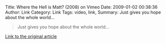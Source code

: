 Title: Where the Hell is Matt? (2008) on Vimeo
Date: 2009-01-02 00:38:36
Author: Link
Category: Link
Tags: video, link, 
Summary: Just gives you hope about the whole world...

> Just gives you hope about the whole world...

[Link to the original article](http://vimeo.com/1211060)
